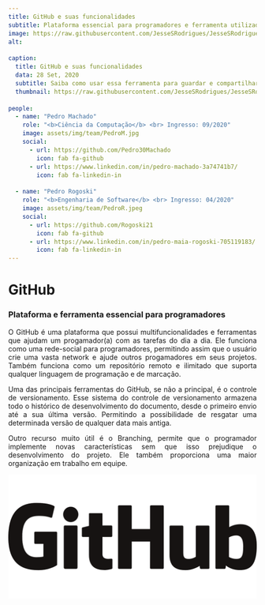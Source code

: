 ```yaml
---
title: GitHub e suas funcionalidades
subtitle: Plataforma essencial para programadores e ferramenta utilizada pelos integrantes do PET-Inf. 
image: https://raw.githubusercontent.com/JesseSRodrigues/JesseSRodrigues.github.io/master/assets/img/github.png
alt: 

caption:
  title: GitHub e suas funcionalidades
  data: 28 Set, 2020
  subtitle: Saiba como usar essa ferramenta para guardar e compartilhar seus projetos!
  thumbnail: https://raw.githubusercontent.com/JesseSRodrigues/JesseSRodrigues.github.io/master/assets/img/github.png

people:
  - name: "Pedro Machado"
    role: "<b>Ciência da Computação</b> <br> Ingresso: 09/2020"
    image: assets/img/team/PedroM.jpg
    social:
      - url: https://github.com/Pedro30Machado
        icon: fab fa-github
      - url: https://www.linkedin.com/in/pedro-machado-3a74741b7/
        icon: fab fa-linkedin-in

  - name: "Pedro Rogoski"
    role: "<b>Engenharia de Software</b> <br> Ingresso: 04/2020"
    image: assets/img/team/PedroR.jpeg
    social: 
      - url: https://github.com/Rogoski21
        icon: fab fa-github
      - url: https://www.linkedin.com/in/pedro-maia-rogoski-705119183/
        icon: fab fa-linkedin-in
---
```


<h1>GitHub</h1>

### Plataforma e ferramenta essencial para programadores

<p align="justify"> O GitHub é uma plataforma que possui multifuncionalidades e ferramentas que ajudam um progamador(a) com as tarefas do dia a dia. Ele funciona como uma rede-social para programadores, permitindo assim que o usuário crie uma vasta network e ajude outros progamadores em seus projetos. Também funciona como um repositório remoto e ilimitado que suporta qualquer linguagem de programação e de marcação. </p>

<p align="justify"> Uma das principais ferramentas do GitHub, se não a principal, é o controle de versionamento. Esse sistema do controle de versionamento armazena todo o histórico de desenvolvimento do documento, desde o primeiro envio até a sua última versão. Permitindo a possibilidade de resgatar uma determinada versão de qualquer data mais antiga. </p>

<p align="justify"> Outro recurso muito útil é o Branching, permite que o programador implemente novas características sem que isso prejudique o desenvolvimento do projeto. Ele também proporciona uma maior organização em trabalho em equipe. </p>

![teste imagem](https://raw.githubusercontent.com/JesseSRodrigues/JesseSRodrigues.github.io/master/assets/img/GitHub-post.png)